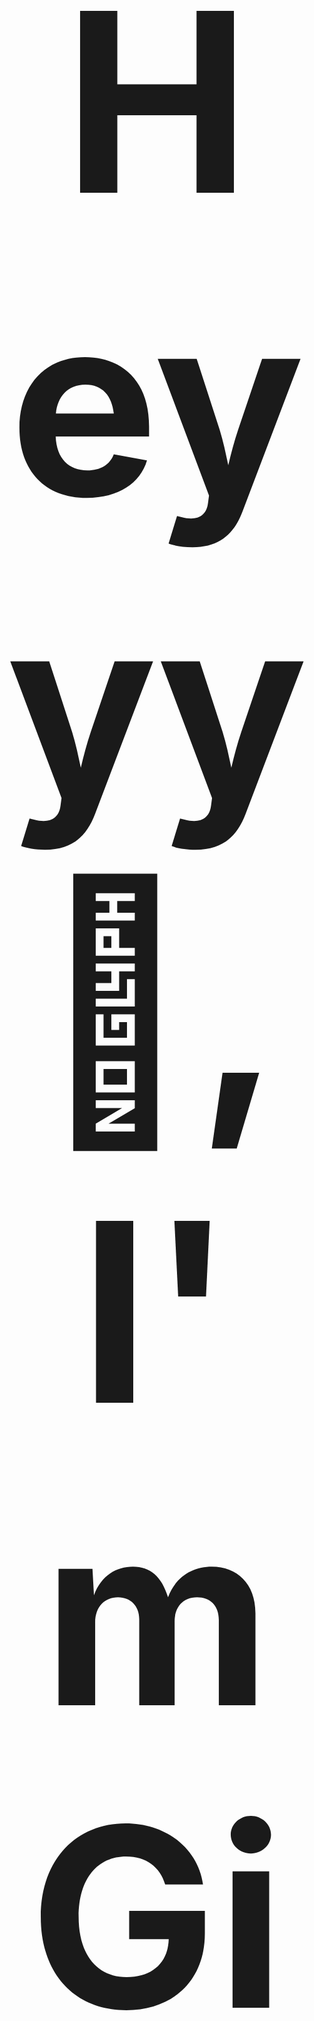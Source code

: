 <h1 align="center" style="font-size: 400px;">Heyyy 👋, I'm Githma Senevirathne</h1>
<h3 align="center">Capturing life's moments through photography, conquering digital realms as a passionate gamer, and falling in love with the art of software engineering. 📷🎮💻</h3>
<img align="right" alt="coding" width="400" src="https://media.giphy.com/media/9kmgcOxlZvj9d2NRv8/giphy.gif">
<br>
- 📫 How to reach me **Githmaz1@gmail.com**
<br><br><br>

## ♾️ Connect with me:

<p align="left">
  
[![LinkedIn](https://img.shields.io/badge/LinkedIn-0077B5?style=for-the-badge&logo=linkedin&logoColor=white)](https://linkedin.com/in/githma-senevirathne-396152283)
[![LeetCode](https://img.shields.io/badge/LeetCode-FFA500?style=for-the-badge&logo=leetcode&logoColor=black)](https://www.leetcode.com/githmaz1)
[![Discord](https://img.shields.io/badge/Discord-7289DA?style=for-the-badge&logo=discord&logoColor=white)](https://discord.gg/zandarug)
[![Email](https://img.shields.io/badge/Email-D14836?style=for-the-badge&logo=gmail&logoColor=white)](mailto:Githmaz1@gmail.com)
</p>
<br>


## 🧰 Languages and Tools:
<section align="left"> 
  
![HTML Badge](https://img.shields.io/badge/HTML-E34F26?style=for-the-badge&logo=html5&logoColor=white)
![CSS Badge](https://img.shields.io/badge/CSS-2965F1?style=for-the-badge&logo=css3&logoColor=white)
![JavaScript Badge](https://img.shields.io/badge/JavaScript-F0DB4F?style=for-the-badge&logo=javascript&logoColor=323330)
![React Badge](https://img.shields.io/badge/React-61DAFB?style=for-the-badge&logo=react&logoColor=20232A)
![Angular Badge](https://img.shields.io/badge/Angular-DD0031?style=for-the-badge&logo=angular&logoColor=white)
![Node.js Badge](https://img.shields.io/badge/Node.js-339933?style=for-the-badge&logo=node.js&logoColor=white)
![Python Badge](https://img.shields.io/badge/Python-3776AB?style=for-the-badge&logo=python&logoColor=white)
![Java Badge](https://img.shields.io/badge/Java-FFA500?style=for-the-badge&logo=java&logoColor=white)
![MySQL Badge](https://img.shields.io/badge/MySQL-4479A1?style=for-the-badge&logo=mysql&logoColor=white)
![Spring Boot Badge](https://img.shields.io/badge/Spring_Boot-6DB33F?style=for-the-badge&logo=spring&logoColor=white)
![Dart Badge](https://img.shields.io/badge/Dart-0175C2?style=for-the-badge&logo=dart&logoColor=white)
![Flutter Badge](https://img.shields.io/badge/Flutter-02569B?style=for-the-badge&logo=flutter&logoColor=white)
![Hibernate Badge](https://img.shields.io/badge/Hibernate-59666C?style=for-the-badge&logo=hibernate)
</section>
